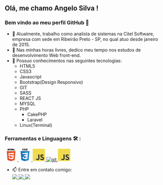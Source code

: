 ## Olá, me chamo Angelo Silva ! 
### Bem vindo ao meu perfil GitHub 👋
- 🔭 Atualmente, trabalho como analista de sistemas na Citel Software, empresa com sede em Ribeirão Preto - SP, no qual atuo desde janeiro de 2015.
- 🌱 Nas minhas horas livres, dedico meu tempo nos estudos de desenvolvimento Web front-end.
- 🤔  Possuo conhecimentos nas seguintes tecnologias:
   - HTML5
   - CSS3
   - Javascript
   - Bootstrap(Design Responsivo)
   - GIT
   - SASS
   - REACT JS
   - MYSQL
   - PHP
      - CakePHP
      - Laravel
   - Linux(Terminal)

<h3 align="left">Ferramentas e Linguagens 🛠️ :</h3>
   <a href="https://www.w3.org/html/" target="_blank">
      <img src="https://raw.githubusercontent.com/devicons/devicon/master/icons/html5/html5-original-wordmark.svg" alt="html5" width="40" height="40"/>
   </a><a href="https://www.w3schools.com/css/" target="_blank"> 
      <img src="https://raw.githubusercontent.com/devicons/devicon/master/icons/css3/css3-original-wordmark.svg" alt="css3" width="40" height="40"/> 
   </a><a href="https://developer.mozilla.org/en-US/docs/Web/JavaScript" target="_blank"> 
      <img  src="https://raw.githubusercontent.com/devicons/devicon/master/icons/javascript/javascript-original.svg" alt="javascript" width="40" height="40"/> 
   </a><a href="https://git-scm.com/" target="_blank">
      <img src="https://www.vectorlogo.zone/logos/git-scm/git-scm-icon.svg" alt="git"  width="40" height="40"/> 
   </a><a href="https://developer.mozilla.org/en-US/docs/Web/JavaScript" target="_blank"> 
      <img  src="https://raw.githubusercontent.com/devicons/devicon/master/icons/javascript/javascript-original.svg" alt="javascript" width="40" height="40"/> 
   </a>


- 📫 Entre em contato comigo: 
      <br>
      <a href="https://instagram.com/angelosilva__" target="_blank">
         <img src="https://img.shields.io/badge/-Instagram-%23E4405F?style=for-the-badge&logo=instagram&logoColor=white" target="_blank">
      </a>
      <a href = "mailto:angelocds88@gmail.com">
         <img src="https://img.shields.io/badge/Gmail-D14836?style=for-the-badge&logo=gmail&logoColor=white" target="_blank">
      </a>
      <a href="https://www.linkedin.com/in/angelosilvadevweb" target="_blank">
         <img src="https://img.shields.io/badge/-LinkedIn-%230077B5?style=for-the-badge&logo=linkedin&logoColor=white" target="_blank">
      </a>   


